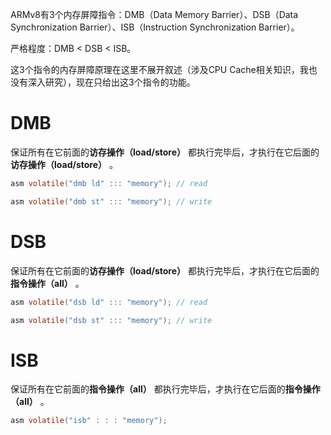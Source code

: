ARMv8有3个内存屏障指令：DMB（Data Memory Barrier）、DSB（Data Synchronization Barrier）、ISB（Instruction Synchronization Barrier）。

严格程度：DMB < DSB < ISB。

这3个指令的内存屏障原理在这里不展开叙述（涉及CPU Cache相关知识，我也没有深入研究），现在只给出这3个指令的功能。

# DMB

保证所有在它前面的**访存操作（load/store）** 都执行完毕后，才执行在它后面的**访存操作（load/store）** 。

```c
asm volatile("dmb ld" ::: "memory"); // read

asm volatile("dmb st" ::: "memory"); // write
```

# DSB

保证所有在它前面的**访存操作（load/store）** 都执行完毕后，才执行在它后面的**指令操作（all）** 。

```c
asm volatile("dsb ld" ::: "memory"); // read

asm volatile("dsb st" ::: "memory"); // write
```

# ISB

保证所有在它前面的**指令操作（all）** 都执行完毕后，才执行在它后面的**指令操作（all）** 。

```c
asm volatile("isb" : : : "memory");
```

